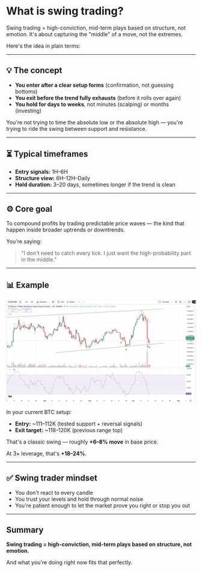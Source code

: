 # What is swing trading?

Swing trading = high-conviction, mid-term plays based on structure, not emotion.
It's about capturing the "middle" of a move, not the extremes.

Here's the idea in plain terms:

---

## 💡 The concept

- **You enter after a clear setup forms** (confirmation, not guessing bottoms)
- **You exit before the trend fully exhausts** (before it rolls over again)
- **You hold for days to weeks**, not minutes (scalping) or months (investing)

You're not trying to time the absolute low or the absolute high — you're trying to ride the swing between support and resistance.

---

## ⏳ Typical timeframes

- **Entry signals:** 1H–6H
- **Structure view:** 6H–12H–Daily
- **Hold duration:** 3–20 days, sometimes longer if the trend is clean

---

## ⚙️ Core goal

To compound profits by trading predictable price waves — the kind that happen inside broader uptrends or downtrends.

You're saying:

> "I don't need to catch every tick. I just want the high-probability part in the middle."

---

## 📊 Example

![BTC/USDT Swing Trading Setup](img/high-and-low-leverage/btc-usdt-dump.png)

In your current BTC setup:

- **Entry:** ~111–112K (tested support + reversal signals)
- **Exit target:** ~118–120K (previous range top)

That's a classic swing — roughly **+6–8% move** in base price.

At 3× leverage, that's **+18–24%**.

---

## ✅ Swing trader mindset

- You don't react to every candle
- You trust your levels and hold through normal noise
- You're patient enough to let the market prove you right or stop you out

---

## Summary

**Swing trading = high-conviction, mid-term plays based on structure, not emotion.**

And what you're doing right now fits that perfectly.
